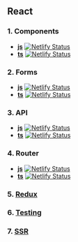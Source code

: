 ## React

### 1. **Components**
- **[js](https://github.com/Ligalaiz/react/tree/react-components)** [![Netlify Status](https://api.netlify.com/api/v1/badges/67b84707-c4b5-4376-9eb8-6727f0f7a3f3/deploy-status)](https://app.netlify.com/sites/react-components-task-by-ligalaiz/deploys)
- **[ts](https://github.com/Ligalaiz/react/tree/react-components-ts)** [![Netlify Status](https://api.netlify.com/api/v1/badges/db6133f5-d9c5-42a8-82a3-a7e642f98beb/deploy-status)](https://app.netlify.com/sites/ligalaiz-react-components-ts-stories/deploys)

### 2. **Forms**
- **[js](https://github.com/Ligalaiz/react/tree/react-forms)** [![Netlify Status](https://api.netlify.com/api/v1/badges/e1f234f8-2e7f-4ffe-9454-8ac681be4390/deploy-status)](https://app.netlify.com/sites/react-forms-by-ligalaiz/deploys)
- **[ts](https://github.com/Ligalaiz/react/tree/react-forms-ts)** [![Netlify Status](https://api.netlify.com/api/v1/badges/f647edab-0c12-44e5-a614-b004a9eb41e1/deploy-status)](https://app.netlify.com/sites/ligalaiz-react-forms-ts/deploys)

### 3. **API**
- **[js](https://github.com/Ligalaiz/react/tree/react-api)** [![Netlify Status](https://api.netlify.com/api/v1/badges/9c5ab60e-f5fd-4d99-84de-d58c9ef89e03/deploy-status)](https://app.netlify.com/sites/react-api-js/deploys)
- **[ts](https://github.com/Ligalaiz/react/tree/react-api-ts)** [![Netlify Status](https://api.netlify.com/api/v1/badges/1aa312c2-982e-4045-9e89-43e85342bf2a/deploy-status)](https://app.netlify.com/sites/react-api-ts-netlify/deploys)

### 4. **Router**
- **[js](https://github.com/Ligalaiz/react/tree/react-router)** [![Netlify Status](https://api.netlify.com/api/v1/badges/1d66f7c8-a02b-4539-9c4e-e9ab5da2de19/deploy-status)](https://app.netlify.com/sites/react-router-js-netlify/deploys)
- **[ts](https://github.com/Ligalaiz/react/tree/react-router-ts)** [![Netlify Status](https://api.netlify.com/api/v1/badges/07d5bddb-de81-4ead-8981-1b628296983c/deploy-status)](https://app.netlify.com/sites/react-router-ts-netlify/deploys)

### 5. **[Redux](https://github.com/Ligalaiz/react/tree/react-redux-task)**

### 6. **[Testing](https://github.com/Ligalaiz/react/tree/react-testing)**

### 7. **[SSR](https://github.com/Ligalaiz/react/tree/react-ssr)**
